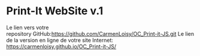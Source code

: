 # Print-It WebSite v.1
Le lien vers votre repository GitHub:https://github.com/CarmenLoisy/OC_Print-it-JS.git
Le lien de la version en ligne de votre site Internet: https://carmenloisy.github.io/OC_Print-it-JS/